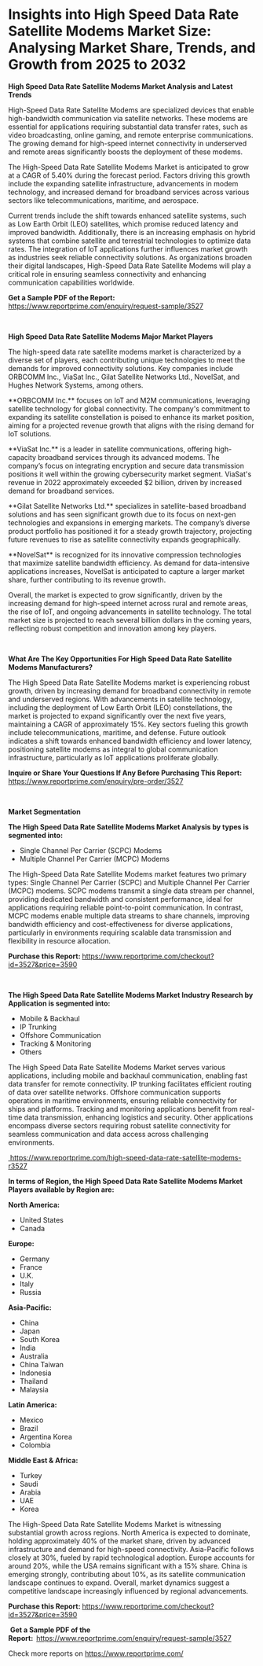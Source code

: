 <p><h1>Insights into High Speed Data Rate Satellite Modems Market Size: Analysing Market Share, Trends, and Growth from 2025 to 2032</h1></p><p><strong>High Speed Data Rate Satellite Modems Market Analysis and Latest Trends</strong></p>
<p><p>High-Speed Data Rate Satellite Modems are specialized devices that enable high-bandwidth communication via satellite networks. These modems are essential for applications requiring substantial data transfer rates, such as video broadcasting, online gaming, and remote enterprise communications. The growing demand for high-speed internet connectivity in underserved and remote areas significantly boosts the deployment of these modems.</p><p>The High-Speed Data Rate Satellite Modems Market is anticipated to grow at a CAGR of 5.40% during the forecast period. Factors driving this growth include the expanding satellite infrastructure, advancements in modem technology, and increased demand for broadband services across various sectors like telecommunications, maritime, and aerospace. </p><p>Current trends include the shift towards enhanced satellite systems, such as Low Earth Orbit (LEO) satellites, which promise reduced latency and improved bandwidth. Additionally, there is an increasing emphasis on hybrid systems that combine satellite and terrestrial technologies to optimize data rates. The integration of IoT applications further influences market growth as industries seek reliable connectivity solutions. As organizations broaden their digital landscapes, High-Speed Data Rate Satellite Modems will play a critical role in ensuring seamless connectivity and enhancing communication capabilities worldwide.</p></p>
<p><strong>Get a Sample PDF of the Report:&nbsp;</strong> <a href="https://www.reportprime.com/enquiry/request-sample/3527?utm_campaign=2204&utm_medium=2&utm_source=Github&utm_content=ia&utm_term=18032025&utm_id=high-speed-data-rate-satellite-modems">https://www.reportprime.com/enquiry/request-sample/3527</a></p>
<p>&nbsp;</p>
<p><strong>High Speed Data Rate Satellite Modems Major Market Players</strong></p>
<p><p>The high-speed data rate satellite modems market is characterized by a diverse set of players, each contributing unique technologies to meet the demands for improved connectivity solutions. Key companies include ORBCOMM Inc., ViaSat Inc., Gilat Satellite Networks Ltd., NovelSat, and Hughes Network Systems, among others.</p><p>**ORBCOMM Inc.** focuses on IoT and M2M communications, leveraging satellite technology for global connectivity. The company's commitment to expanding its satellite constellation is poised to enhance its market position, aiming for a projected revenue growth that aligns with the rising demand for IoT solutions.</p><p>**ViaSat Inc.** is a leader in satellite communications, offering high-capacity broadband services through its advanced modems. The company’s focus on integrating encryption and secure data transmission positions it well within the growing cybersecurity market segment. ViaSat's revenue in 2022 approximately exceeded $2 billion, driven by increased demand for broadband services.</p><p>**Gilat Satellite Networks Ltd.** specializes in satellite-based broadband solutions and has seen significant growth due to its focus on next-gen technologies and expansions in emerging markets. The company’s diverse product portfolio has positioned it for a steady growth trajectory, projecting future revenues to rise as satellite connectivity expands geographically.</p><p>**NovelSat** is recognized for its innovative compression technologies that maximize satellite bandwidth efficiency. As demand for data-intensive applications increases, NovelSat is anticipated to capture a larger market share, further contributing to its revenue growth.</p><p>Overall, the market is expected to grow significantly, driven by the increasing demand for high-speed internet across rural and remote areas, the rise of IoT, and ongoing advancements in satellite technology. The total market size is projected to reach several billion dollars in the coming years, reflecting robust competition and innovation among key players.</p></p>
<p>&nbsp;</p>
<p><strong>What Are The Key Opportunities For High Speed Data Rate Satellite Modems Manufacturers?</strong></p>
<p><p>The High Speed Data Rate Satellite Modems market is experiencing robust growth, driven by increasing demand for broadband connectivity in remote and underserved regions. With advancements in satellite technology, including the deployment of Low Earth Orbit (LEO) constellations, the market is projected to expand significantly over the next five years, maintaining a CAGR of approximately 15%. Key sectors fueling this growth include telecommunications, maritime, and defense. Future outlook indicates a shift towards enhanced bandwidth efficiency and lower latency, positioning satellite modems as integral to global communication infrastructure, particularly as IoT applications proliferate globally.</p></p>
<p><strong>Inquire or Share Your Questions If Any Before Purchasing This Report:</strong> <a href="https://www.reportprime.com/enquiry/pre-order/3527?utm_campaign=2204&utm_medium=2&utm_source=Github&utm_content=ia&utm_term=18032025&utm_id=high-speed-data-rate-satellite-modems">https://www.reportprime.com/enquiry/pre-order/3527</a></p>
<p>&nbsp;</p>
<p><strong>Market Segmentation</strong></p>
<p><strong>The High Speed Data Rate Satellite Modems Market Analysis by types is segmented into:</strong></p>
<p><ul><li>Single Channel Per Carrier (SCPC) Modems</li><li>Multiple Channel Per Carrier (MCPC) Modems</li></ul></p>
<p><p>The High-Speed Data Rate Satellite Modems market features two primary types: Single Channel Per Carrier (SCPC) and Multiple Channel Per Carrier (MCPC) modems. SCPC modems transmit a single data stream per channel, providing dedicated bandwidth and consistent performance, ideal for applications requiring reliable point-to-point communication. In contrast, MCPC modems enable multiple data streams to share channels, improving bandwidth efficiency and cost-effectiveness for diverse applications, particularly in environments requiring scalable data transmission and flexibility in resource allocation.</p></p>
<p><strong>Purchase this Report:&nbsp;</strong><a href="https://www.reportprime.com/checkout?id=3527&price=3590&utm_campaign=2204&utm_medium=2&utm_source=Github&utm_content=ia&utm_term=18032025&utm_id=high-speed-data-rate-satellite-modems">https://www.reportprime.com/checkout?id=3527&price=3590</a></p>
<p>&nbsp;</p>
<p><strong>The High Speed Data Rate Satellite Modems Market Industry Research by Application is segmented into:</strong></p>
<p><ul><li>Mobile & Backhaul</li><li>IP Trunking</li><li>Offshore Communication</li><li>Tracking & Monitoring</li><li>Others</li></ul></p>
<p><p>The High Speed Data Rate Satellite Modems Market serves various applications, including mobile and backhaul communication, enabling fast data transfer for remote connectivity. IP trunking facilitates efficient routing of data over satellite networks. Offshore communication supports operations in maritime environments, ensuring reliable connectivity for ships and platforms. Tracking and monitoring applications benefit from real-time data transmission, enhancing logistics and security. Other applications encompass diverse sectors requiring robust satellite connectivity for seamless communication and data access across challenging environments.</p></p>
<p><a href="https://www.reportprime.com/high-speed-data-rate-satellite-modems-r3527?utm_campaign=2204&utm_medium=2&utm_source=Github&utm_content=ia&utm_term=18032025&utm_id=high-speed-data-rate-satellite-modems">&nbsp;https://www.reportprime.com/high-speed-data-rate-satellite-modems-r3527</a></p>
<p><strong>In terms of Region, the High Speed Data Rate Satellite Modems Market Players available by Region are:</strong></p>
<p>
    <p> <strong> North America: </strong>
        <ul>
            <li>United States</li>
            <li>Canada</li>
        </ul>
        </p> 
    <p> <strong> Europe: </strong>
        <ul>
            <li>Germany</li>
            <li>France</li>
            <li>U.K.</li>
            <li>Italy</li>
            <li>Russia</li>
        </ul>
        </p> 
    <p> <strong> Asia-Pacific: </strong>
        <ul>
            <li>China</li>
            <li>Japan</li>
            <li>South Korea</li>
            <li>India</li>
            <li>Australia</li>
            <li>China Taiwan</li>
            <li>Indonesia</li>
            <li>Thailand</li>
            <li>Malaysia</li>
        </ul>
        </p> 
    <p> <strong> Latin America: </strong>
        <ul>
            <li>Mexico</li>
            <li>Brazil</li>
            <li>Argentina Korea</li>
            <li>Colombia</li>
        </ul>
        </p> 
    <p> <strong> Middle East & Africa: </strong>
        <ul>
            <li>Turkey</li>
            <li>Saudi</li>
            <li>Arabia</li>
            <li>UAE</li>
            <li>Korea</li>
        </ul>
    </p>
    </p>
<p><p>The High-Speed Data Rate Satellite Modems Market is witnessing substantial growth across regions. North America is expected to dominate, holding approximately 40% of the market share, driven by advanced infrastructure and demand for high-speed connectivity. Asia-Pacific follows closely at 30%, fueled by rapid technological adoption. Europe accounts for around 20%, while the USA remains significant with a 15% share. China is emerging strongly, contributing about 10%, as its satellite communication landscape continues to expand. Overall, market dynamics suggest a competitive landscape increasingly influenced by regional advancements.</p></p>
<p><strong>Purchase this Report: </strong><a href="https://www.reportprime.com/checkout?id=3527&price=3590&utm_campaign=2204&utm_medium=2&utm_source=Github&utm_content=ia&utm_term=18032025&utm_id=high-speed-data-rate-satellite-modems">https://www.reportprime.com/checkout?id=3527&price=3590</a></p>
<p>&nbsp;<strong>Get a Sample PDF of the Report:&nbsp;&nbsp;</strong><a href="https://www.reportprime.com/enquiry/request-sample/3527?utm_campaign=2204&utm_medium=2&utm_source=Github&utm_content=ia&utm_term=18032025&utm_id=high-speed-data-rate-satellite-modems">https://www.reportprime.com/enquiry/request-sample/3527</a></p>
<p><strong></strong></p>
<p>Check more reports on <a href="https://www.reportprime.com/?utm_campaign=2204&utm_medium=2&utm_source=Github&utm_content=ia&utm_term=18032025&utm_id=high-speed-data-rate-satellite-modems">https://www.reportprime.com/</a></p>
